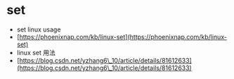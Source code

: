 # set

* set linux usage
* [https://phoenixnap.com/kb/linux-set](https://phoenixnap.com/kb/linux-set)
* linux set 用法
* [https://blog.csdn.net/yzhang6\_10/article/details/81612633](https://blog.csdn.net/yzhang6\_10/article/details/81612633)
